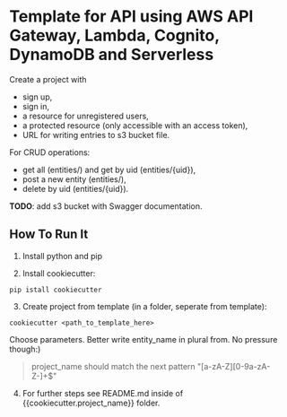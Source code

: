 # Template for API using AWS API Gateway, Lambda, Cognito, DynamoDB and Serverless

Create a project with 
 - sign up, 
 - sign in, 
 - a resource for unregistered users, 
 - a protected resource (only accessible with an access token),
 - URL for writing entries to s3 bucket file.

For CRUD operations:
 - get all (entities/) and get by uid (entities/{uid}),
 - post a new entity (entities/),
 - delete by uid (entities/{uid}).

**TODO**: add s3 bucket with Swagger documentation.

## How To Run It

1. Install python and pip

2. Install cookiecutter:
```
pip istall cookiecutter
```

3. Create project from template (in a folder, seperate from template):
```
cookiecutter <path_to_template_here>
```

Choose parameters. Better write entity_name in plural from. No pressure though:)
> project_name should match the next pattern "[a-zA-Z][0-9a-zA-Z-]+$"

4. For further steps see README.md inside of {{cookiecutter.project_name}} folder.
